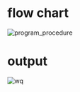 # flow chart
![program_procedure](https://github.com/boobpoop/decision_tree-visualize/blob/master/decision-tree/image/decision_tree.png)

# output
![wq](https://github.com/boobpoop/decision_tree-visualize/blob/master/decision-tree/image/tree_visualize.png)

